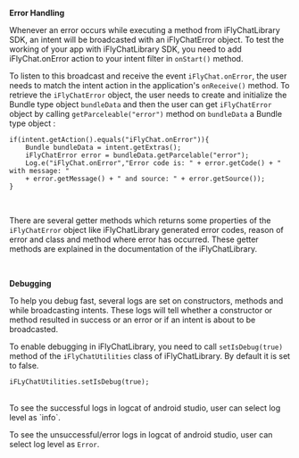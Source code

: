 **Error Handling**

Whenever an error occurs while executing a method from iFlyChatLibrary SDK, an intent will be broadcasted with an iFlyChatError object. To test the working of your app with iFlyChatLibrary SDK, you need to add iFlyChat.onError action to your intent filter in `onStart()` method. 

To listen to this broadcast and receive the event `iFlyChat.onError`, the user needs to match the intent action in the application's `onReceive()` method. To retrieve the `iFlyChatError` object, the user needs to create and initialize the Bundle type object `bundleData` and then the user can get `iFlyChatError` object by calling `getParceleable("error")` method on `bundleData` a Bundle type object :

    if(intent.getAction().equals("iFlyChat.onError")){
        Bundle bundleData = intent.getExtras();
        iFlyChatError error = bundleData.getParcelable("error");
        Log.e("iFlyChat.onError","Error code is: " + error.getCode() + " with message: " 
        + error.getMessage() + " and source: " + error.getSource());
    }

<br>

There are several getter methods which returns some properties of the `iFlyChatError` object like iFlyChatLibrary generated error codes, reason of error and class and method where error has occurred. These getter methods are explained in the documentation of the iFlyChatLibrary.

<br>

**Debugging**

To help you debug fast, several logs are set on constructors, methods and while broadcasting intents. These logs will tell whether a constructor or method resulted in success or an error or if an intent is about to be broadcasted. 

To enable debugging in iFlyChatLibrary, you need to call `setIsDebug(true)` method of the `iFlyChatUtilities` class of iFlyChatLibrary. By default it is set to false.

    iFLyChatUtilities.setIsDebug(true);

<br>
To see the successful logs in logcat of android studio, user can select log level as `info`.

To see the unsuccessful/error logs in logcat of android studio, user can select log level as `Error`.
